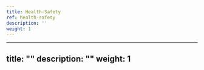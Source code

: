 ```yaml
---
title: Health-Safety
ref: health-safety
description: ''
weight: 1
---
```

---
title: ""
description: ""
weight: 1
---